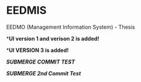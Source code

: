 # EEDMIS
EEDMO (Management Information System) - Thesis

***UI version 1  and verison 2 is added!**

***UI VERSION 3 is added!**


***SUBMERGE COMMIT TEST***

***SUBMERGE 2nd Commit Test***
